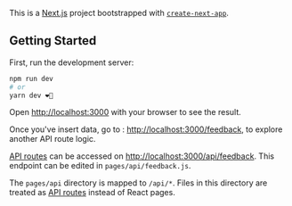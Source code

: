 This is a [Next.js](https://nextjs.org/) project bootstrapped with [`create-next-app`](https://github.com/vercel/next.js/tree/canary/packages/create-next-app).

## Getting Started

First, run the development server:

```bash
npm run dev
# or
yarn dev ❤️‍🔥
```

Open [http://localhost:3000](http://localhost:3000) with your browser to see the result.

Once you've insert data, go to : [http://localhost:3000/feedback](http://localhost:3000/feedback:3000), to explore another API route logic.

[API routes](https://nextjs.org/docs/api-routes/introduction) can be accessed on [http://localhost:3000/api/feedback](http://localhost:3000/api/feedback). This endpoint can be edited in `pages/api/feedback.js`.

The `pages/api` directory is mapped to `/api/*`. Files in this directory are treated as [API routes](https://nextjs.org/docs/api-routes/introduction) instead of React pages.
